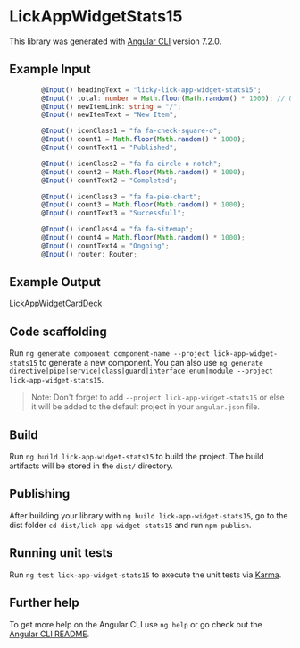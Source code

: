 # LickAppWidgetStats15

This library was generated with [Angular CLI](https://github.com/angular/angular-cli) version 7.2.0.

## Example Input
```ts
        @Input() headingText = "licky-lick-app-widget-stats15";
        @Input() total: number = Math.floor(Math.random() * 1000); // Used to generate random number for demonstration purposes only
        @Input() newItemLink: string = "/";
        @Input() newItemText = "New Item";

        @Input() iconClass1 = "fa fa-check-square-o";
        @Input() count1 = Math.floor(Math.random() * 1000);
        @Input() countText1 = "Published";

        @Input() iconClass2 = "fa fa-circle-o-notch";
        @Input() count2 = Math.floor(Math.random() * 1000);
        @Input() countText2 = "Completed";

        @Input() iconClass3 = "fa fa-pie-chart";
        @Input() count3 = Math.floor(Math.random() * 1000);
        @Input() countText3 = "Successfull";

        @Input() iconClass4 = "fa fa-sitemap";
        @Input() count4 = Math.floor(Math.random() * 1000);
        @Input() countText4 = "Ongoing";
        @Input() router: Router;
```

## Example Output

[LickAppWidgetCardDeck](https://lick-test.firebaseapp.com/application/stat-widgets)

## Code scaffolding

Run `ng generate component component-name --project lick-app-widget-stats15` to generate a new component. You can also use `ng generate directive|pipe|service|class|guard|interface|enum|module --project lick-app-widget-stats15`.
> Note: Don't forget to add `--project lick-app-widget-stats15` or else it will be added to the default project in your `angular.json` file.

## Build

Run `ng build lick-app-widget-stats15` to build the project. The build artifacts will be stored in the `dist/` directory.

## Publishing

After building your library with `ng build lick-app-widget-stats15`, go to the dist folder `cd dist/lick-app-widget-stats15` and run `npm publish`.

## Running unit tests

Run `ng test lick-app-widget-stats15` to execute the unit tests via [Karma](https://karma-runner.github.io).

## Further help

To get more help on the Angular CLI use `ng help` or go check out the [Angular CLI README](https://github.com/angular/angular-cli/blob/master/README.md).

